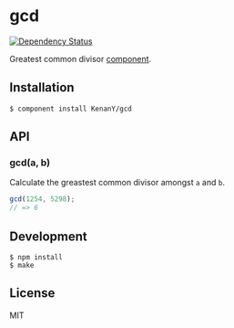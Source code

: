 # gcd

[![Dependency Status](https://gemnasium.com/KenanY/gcd.png)](https://gemnasium.com/KenanY/gcd)

Greatest common divisor [component](https://github.com/component).

## Installation

``` shell
$ component install KenanY/gcd
```

## API

### gcd(a, b)

Calculate the greastest common divisor amongst `a` and `b`.

``` javascript
gcd(1254, 5298);
// => 6
```

## Development

``` shell
$ npm install
$ make
```

## License

MIT